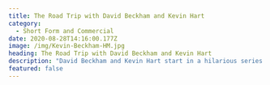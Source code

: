 ```yaml
---
title: The Road Trip with David Beckham and Kevin Hart
category:
  - Short Form and Commercial
date: 2020-08-28T14:16:00.177Z
image: /img/Kevin-Beckham-HM.jpg
heading: The Road Trip with David Beckham and Kevin Hart
description: "David Beckham and Kevin Hart start in a hilarious series of ads for H&M.\t\t\t\t"
featured: false
---
```

